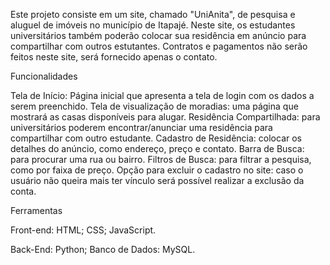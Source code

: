Este projeto consiste em um site, chamado "UniAnita", de pesquisa e aluguel de imóveis no município de Itapajé. Neste site, os estudantes universitários também poderão colocar sua residência em anúncio para compartilhar com outros estutantes. Contratos e pagamentos não serão feitos neste site, será fornecido apenas o contato.

Funcionalidades

Tela de Início: Página inicial que apresenta a tela de login com os dados a serem preenchido.
Tela de visualização de moradias: uma página que mostrará as casas disponíveis para alugar.
Residência Compartilhada: para universitários poderem encontrar/anunciar uma residência para compartilhar com outro estudante.
Cadastro de Residência: colocar os detalhes do anúncio, como endereço, preço e contato.
Barra de Busca: para procurar uma rua ou bairro.
Filtros de Busca: para filtrar a pesquisa, como por faixa de preço.
Opção para excluir o cadastro no site: caso o usuário não queira mais ter vínculo será possível realizar a exclusão da conta.

Ferramentas

Front-end:
HTML;
CSS;
JavaScript.

Back-End:
Python;
Banco de Dados: MySQL.
